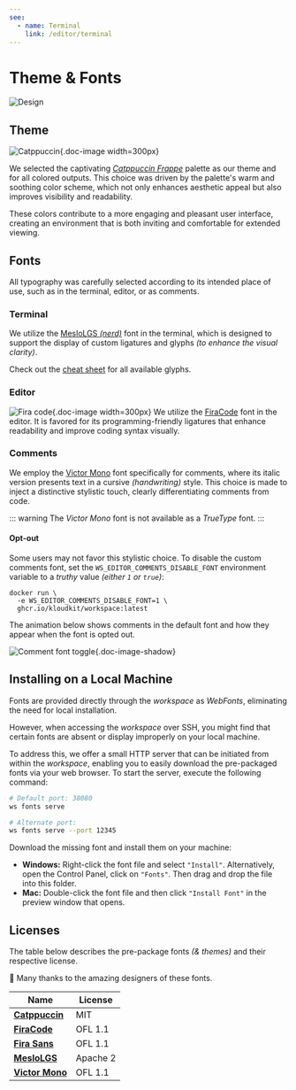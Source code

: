 ```yaml
---
see:
  - name: Terminal
    link: /editor/terminal
---
```


# Theme & Fonts

![Design](/home/design.png)

## Theme

![Catppuccin](/icons/catppuccin.svg){.doc-image width=300px}

We selected the captivating [*Catppuccin Frappe*][Catppuccin] palette as our theme and
for all colored outputs.
This choice was driven by the palette's warm and soothing color scheme, which not only
enhances aesthetic appeal but also improves visibility and readability.

These colors contribute to a more engaging and pleasant user interface, creating an
environment that is both inviting and comfortable for extended viewing.

## Fonts

All typography was carefully selected according to its intended place of use, such as in
the terminal, editor, or as comments.

### Terminal

We utilize the [MesloLGS *(nerd)*][MesloLGS] font in the terminal, which is designed to
support the display of custom ligatures and glyphs *(to enhance the visual clarity)*.

Check out the [cheat sheet](https://www.nerdfonts.com/cheat-sheet) for all available
glyphs.

### Editor

![Fira code](/editor/theme-and-fonts/fira-code.svg){.doc-image width=300px}
We utilize the [FiraCode][] font in the editor.
It is favored for its programming-friendly ligatures that enhance readability and improve
coding syntax visually.

### Comments

We employ the [Victor Mono][] font specifically for comments, where its italic version
presents text in a cursive *(handwriting)* style.
This choice is made to inject a distinctive stylistic touch, clearly differentiating
comments from code.

::: warning
The *Victor Mono* font is not available as a *TrueType* font.
:::

#### Opt-out

Some users may not favor this stylistic choice.
To disable the custom comments font, set the `WS_EDITOR_COMMENTS_DISABLE_FONT`
environment variable to a *truthy* value *(either `1` or `true`)*:

```sh{2}
docker run \
  -e WS_EDITOR_COMMENTS_DISABLE_FONT=1 \
  ghcr.io/kloudkit/workspace:latest
```

The animation below shows comments in the default font and how they appear when the font
is opted out.

![Comment font toggle](/editor/theme-and-fonts/comment-font-toggle.gif){.doc-image-shadow}

## Installing on a Local Machine

Fonts are provided directly through the *workspace* as *WebFonts*, eliminating the need
for local installation.

However, when accessing the *workspace* over SSH, you might find that certain fonts are
absent or display improperly on your local machine.

To address this, we offer a small HTTP server that can be initiated from within the
*workspace*, enabling you to easily download the pre-packaged fonts via your web browser.
To start the server, execute the following command:

```sh
# Default port: 38080
ws fonts serve

# Alternate port:
ws fonts serve --port 12345
```

Download the missing font and install them on your machine:

- **Windows:** Right-click the font file and select `"Install"`.
    Alternatively, open the Control Panel, click on `"Fonts"`.
    Then drag and drop the file into this folder.
- **Mac:** Double-click the font file and then click `"Install Font"` in the preview
    window that opens.

## Licenses

The table below describes the pre-package fonts *(& themes)* and their respective license.

👏 Many thanks to the amazing designers of these fonts.

| Name                | License  |
| ------------------- | -------- |
| **[Catppuccin][]**  | MIT      |
| **[FiraCode][]**    | OFL 1.1  |
| **[Fira Sans][]**   | OFL 1.1  |
| **[MesloLGS][]**    | Apache 2 |
| **[Victor Mono][]** | OFL 1.1  |

[Catppuccin]: https://github.com/catppuccin/catppuccin
[FiraCode]: https://github.com/tonsky/FiraCode
[Fira Sans]: https://github.com/mozilla/Fira
[MesloLGS]: https://github.com/romkatv/powerlevel10k-media
[Victor Mono]: https://github.com/rubjo/victor-mono
